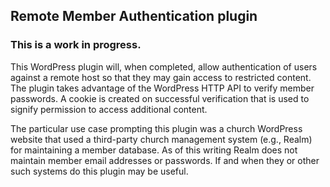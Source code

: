  
## Remote Member Authentication plugin

### This is a work in progress.

This WordPress plugin will, when completed, allow authentication of users against a remote host so that they may gain access to restricted content. The plugin takes advantage of the WordPress HTTP API to verify member passwords. A cookie is created on successful verification that is used to signify permission to access additional content.

The particular use case prompting this plugin was a church WordPress website that used a third-party church management system (e.g., Realm) for maintaining a member database. As of this writing Realm does not maintain member email addresses or passwords. If and when they or other such systems do this plugin may be useful.